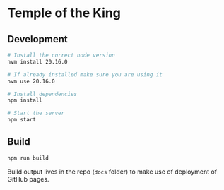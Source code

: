 # Temple of the King

## Development

```sh
# Install the correct node version
nvm install 20.16.0

# If already installed make sure you are using it
nvm use 20.16.0

# Install dependencies
npm install

# Start the server
npm start
```

## Build

```sh
npm run build
```

Build output lives in the repo (`docs` folder) to make use of deployment of GitHub pages.
